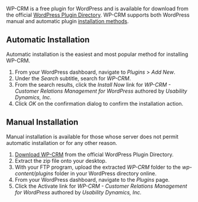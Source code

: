 WP-CRM is a free plugin for WordPress and is available for download from the official [WordPress Plugin Directory](https://wordpress.org/plugins/wp-crm/). WP-CRM supports both WordPress manual and automatic plugin [installation methods](https://codex.wordpress.org/Managing_Plugins#Installing_Plugins).

## Automatic Installation

Automatic installation is the easiest and most popular method for installing WP-CRM.

1.  From your WordPress dashboard, navigate to _Plugins_ > _Add New_.
2.  Under the _Search_ subtitle, search for _WP-CRM_.
3.  From the search results, click the _Install Now_ link for _WP-CRM - Customer Relations Management for WordPress_ authored by _Usability Dynamics, Inc._
4.  Click _OK_ on the confirmation dialog to confirm the installation action.

## Manual Installation

Manual installation is available for those whose server does not permit automatic installation or for any other reason.

1.  [Download WP-CRM](https://wordpress.org/plugins/wp-crm/) from the official WordPress Plugin Directory.
2.  Extract the zip file onto your desktop.
3.  With your FTP program, upload the extracted _WP-CRM_ folder to the _wp-content/plugins_ folder in your WordPress directory online.
4.  From your WordPress dashboard, navigate to the _Plugins_ page.
5.  Click the Activate link for _WP-CRM - Customer Relations Management for WordPress_ authored by _Usability Dynamics, Inc._